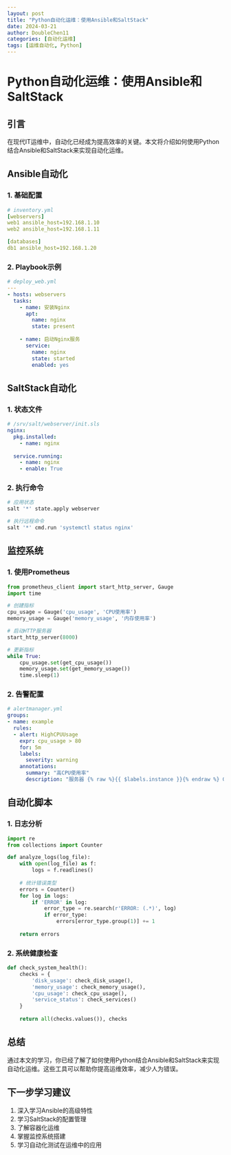 ```yaml
---
layout: post
title: "Python自动化运维：使用Ansible和SaltStack"
date: 2024-03-21
author: DoubleChen11
categories: [自动化运维]
tags: [运维自动化, Python]
---
```


# Python自动化运维：使用Ansible和SaltStack

## 引言
在现代IT运维中，自动化已经成为提高效率的关键。本文将介绍如何使用Python结合Ansible和SaltStack来实现自动化运维。

## Ansible自动化

### 1. 基础配置
```yaml
# inventory.yml
[webservers]
web1 ansible_host=192.168.1.10
web2 ansible_host=192.168.1.11

[databases]
db1 ansible_host=192.168.1.20
```

### 2. Playbook示例
```yaml
# deploy_web.yml
---
- hosts: webservers
  tasks:
    - name: 安装Nginx
      apt:
        name: nginx
        state: present
    
    - name: 启动Nginx服务
      service:
        name: nginx
        state: started
        enabled: yes
```

## SaltStack自动化

### 1. 状态文件
```yaml
# /srv/salt/webserver/init.sls
nginx:
  pkg.installed:
    - name: nginx
  
  service.running:
    - name: nginx
    - enable: True
```

### 2. 执行命令
```bash
# 应用状态
salt '*' state.apply webserver

# 执行远程命令
salt '*' cmd.run 'systemctl status nginx'
```

## 监控系统

### 1. 使用Prometheus
```python
from prometheus_client import start_http_server, Gauge
import time

# 创建指标
cpu_usage = Gauge('cpu_usage', 'CPU使用率')
memory_usage = Gauge('memory_usage', '内存使用率')

# 启动HTTP服务器
start_http_server(8000)

# 更新指标
while True:
    cpu_usage.set(get_cpu_usage())
    memory_usage.set(get_memory_usage())
    time.sleep(1)
```

### 2. 告警配置
```yaml
# alertmanager.yml
groups:
- name: example
  rules:
  - alert: HighCPUUsage
    expr: cpu_usage > 80
    for: 5m
    labels:
      severity: warning
    annotations:
      summary: "高CPU使用率"
      description: "服务器 {% raw %}{{ $labels.instance }}{% endraw %} CPU使用率超过80%"
```

## 自动化脚本

### 1. 日志分析
```python
import re
from collections import Counter

def analyze_logs(log_file):
    with open(log_file) as f:
        logs = f.readlines()
    
    # 统计错误类型
    errors = Counter()
    for log in logs:
        if 'ERROR' in log:
            error_type = re.search(r'ERROR: (.*)', log)
            if error_type:
                errors[error_type.group(1)] += 1
    
    return errors
```

### 2. 系统健康检查
```python
def check_system_health():
    checks = {
        'disk_usage': check_disk_usage(),
        'memory_usage': check_memory_usage(),
        'cpu_usage': check_cpu_usage(),
        'service_status': check_services()
    }
    
    return all(checks.values()), checks
```

## 总结
通过本文的学习，你已经了解了如何使用Python结合Ansible和SaltStack来实现自动化运维。这些工具可以帮助你提高运维效率，减少人为错误。

## 下一步学习建议
1. 深入学习Ansible的高级特性
2. 学习SaltStack的配置管理
3. 了解容器化运维
4. 掌握监控系统搭建
5. 学习自动化测试在运维中的应用 